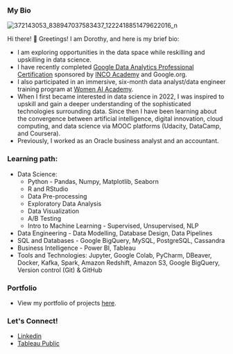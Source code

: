 ### My Bio
![372143053_838947037583437_1222418851479622016_n](https://github.com/DSKunth/DSKunth/assets/98457852/93b69805-e440-49dc-a769-5d023c4cdc27)


Hi there! 👋 Greetings! I am Dorothy, and here is my brief bio:
- I am exploring opportunities in the data space while reskilling and upskilling in data science. 
- I have recently completed [Google Data Analytics Professional Certification](https://www.coursera.org/professional-certificates/google-data-analytics) sponsored by [INCO Academy](https://incoacademy.de/en/programs/67) and Google.org.
- I also participated in an immersive, six-month data analyst/data engineer training program at [Women AI Academy](https://www.womenaiacademy.com/).
- When I first became interested in data science in 2022, I was inspired to upskill and gain a deeper understanding of the sophisticated technologies surrounding data. Since then I have been learning about the convergence between artificial intelligence, digital innovation, cloud computing, and data science via MOOC platforms (Udacity, DataCamp, and Coursera).
- Previously, I worked as an Oracle business analyst and an accountant.

### Learning path:
  - Data Science:
      - Python - Pandas, Numpy, Matplotlib, Seaborn
      - R and RStudio
      - Data Pre-processing
      - Exploratory Data Analysis
      - Data Visualization
      - A/B Testing
      - Intro to Machine Learning - Supervised, Unsupervised, NLP
  - Data Engineering - Data Modelling, Database Design, Data Pipelines
  - SQL and Databases - Google BigQuery, MySQL, PostgreSQL, Cassandra
  - Business Intelligence - Power BI, Tableau
  - Tools and Technologies: Jupyter, Google Colab, PyCharm, DBeaver, Docker, Kafka, Spark, Amazon Redshift, Amazon S3, Google BigQuery, Version control (Git) & GitHub

  ### Portfolio
  - View my portfolio of projects [here](https://github.com/DSKunth/Project-Portfolio).

  ### Let's Connect!
  - [Linkedin](https://www.linkedin.com/in/dkunth/)
  - [Tableau Public](https://public.tableau.com/app/profile/dorothy.kunth)

  
